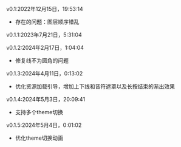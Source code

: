 v0.1:2022年12月15日，19:53:14

- 存在的问题：图层顺序错乱

v0.1.1:2023年7月21日，5:31:04

v0.1.2:2024年2月17日，1:04:04

- 修复线不为圆角的问题

v0.1.3:2024年4月11日，0:13:02

- 优化资源加载引导，增加上下线和音符遮罩以及长按结束的渐出效果

v0.1.4:2024年5月3日，20:09:41

- 支持多个theme切换

v0.1.5:2024年5月4日，0:01:02

- 优化theme切换动画
